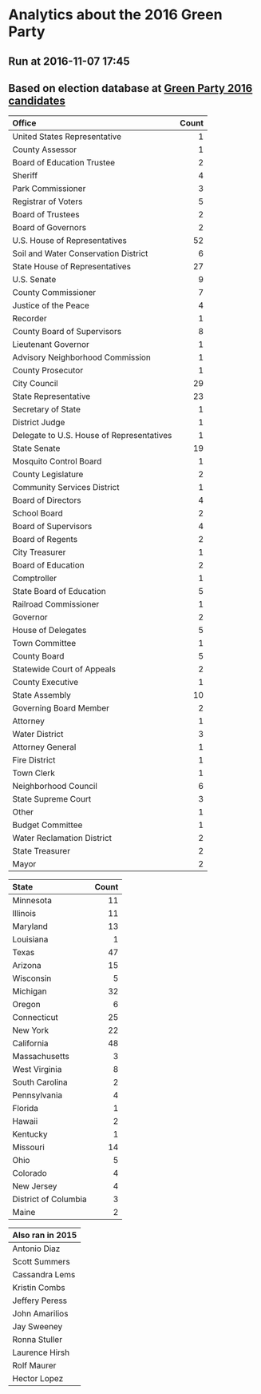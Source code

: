 # Analytics about the 2016 Green Party
## Run at 2016-11-07 17:45
## Based on election database at [Green Party 2016 candidates](http://www.gp.org/2016_candidates)


| Office                                    |   Count |
|:------------------------------------------|--------:|
| United States Representative              |       1 |
| County Assessor                           |       1 |
| Board of Education Trustee                |       2 |
| Sheriff                                   |       4 |
| Park Commissioner                         |       3 |
| Registrar of Voters                       |       5 |
| Board of Trustees                         |       2 |
| Board of Governors                        |       2 |
| U.S. House of Representatives             |      52 |
| Soil and Water Conservation District      |       6 |
| State House of Representatives            |      27 |
| U.S. Senate                               |       9 |
| County Commissioner                       |       7 |
| Justice of the Peace                      |       4 |
| Recorder                                  |       1 |
| County Board of Supervisors               |       8 |
| Lieutenant Governor                       |       1 |
| Advisory Neighborhood Commission          |       1 |
| County Prosecutor                         |       1 |
| City Council                              |      29 |
| State Representative                      |      23 |
| Secretary of State                        |       1 |
| District Judge                            |       1 |
| Delegate to U.S. House of Representatives |       1 |
| State Senate                              |      19 |
| Mosquito Control Board                    |       1 |
| County Legislature                        |       2 |
| Community Services District               |       1 |
| Board of Directors                        |       4 |
| School Board                              |       2 |
| Board of Supervisors                      |       4 |
| Board of Regents                          |       2 |
| City Treasurer                            |       1 |
| Board of Education                        |       2 |
| Comptroller                               |       1 |
| State Board of Education                  |       5 |
| Railroad Commissioner                     |       1 |
| Governor                                  |       2 |
| House of Delegates                        |       5 |
| Town Committee                            |       1 |
| County Board                              |       5 |
| Statewide Court of Appeals                |       2 |
| County Executive                          |       1 |
| State Assembly                            |      10 |
| Governing Board Member                    |       2 |
| Attorney                                  |       1 |
| Water District                            |       3 |
| Attorney General                          |       1 |
| Fire District                             |       1 |
| Town Clerk                                |       1 |
| Neighborhood Council                      |       6 |
| State Supreme Court                       |       3 |
| Other                                     |       1 |
| Budget Committee                          |       1 |
| Water Reclamation District                |       2 |
| State Treasurer                           |       2 |
| Mayor                                     |       2 |


| State                |   Count |
|:---------------------|--------:|
| Minnesota            |      11 |
| Illinois             |      11 |
| Maryland             |      13 |
| Louisiana            |       1 |
| Texas                |      47 |
| Arizona              |      15 |
| Wisconsin            |       5 |
| Michigan             |      32 |
| Oregon               |       6 |
| Connecticut          |      25 |
| New York             |      22 |
| California           |      48 |
| Massachusetts        |       3 |
| West Virginia        |       8 |
| South Carolina       |       2 |
| Pennsylvania         |       4 |
| Florida              |       1 |
| Hawaii               |       2 |
| Kentucky             |       1 |
| Missouri             |      14 |
| Ohio                 |       5 |
| Colorado             |       4 |
| New Jersey           |       4 |
| District of Columbia |       3 |
| Maine                |       2 |


| Also ran in 2015   |
|:-------------------|
| Antonio Diaz       |
| Scott Summers      |
| Cassandra Lems     |
| Kristin Combs      |
| Jeffery Peress     |
| John Amarilios     |
| Jay Sweeney        |
| Ronna Stuller      |
| Laurence Hirsh     |
| Rolf Maurer        |
| Hector Lopez       |

